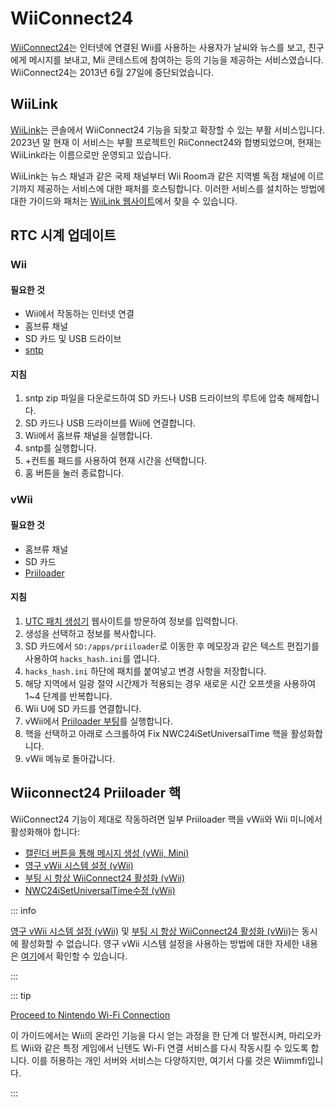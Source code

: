 # WiiConnect24

<!--
This guide provides the means of regaining WiiConnect24 functionality on your console via RiiConnect24.
Although not at all necessary, it is a "nice to have" feature that was originally used for online connectivity in certain applications on the console.
These apps include the Forecast/News Channel, Nintendo Channel, Check Mii Out Channel, some Japan-exclusive channels, and more.
-->

[WiiConnect24](https://wikipedia.org/wiki/WiiConnect24)는 인터넷에 연결된 Wii를 사용하는 사용자가 날씨와 뉴스를 보고, 친구에게 메시지를 보내고, Mii 콘테스트에 참여하는 등의 기능을 제공하는 서비스였습니다. WiiConnect24는 2013년 6월 27일에 중단되었습니다.

## WiiLink

[WiiLink](https://www.wiilink24.com/)는 콘솔에서 WiiConnect24 기능을 되찾고 확장할 수 있는 부활 서비스입니다.
2023년 말 현재 이 서비스는 부활 프로젝트인 RiiConnect24와 합병되었으며, 현재는 WiiLink라는 이름으로만 운영되고 있습니다.

WiiLink는 뉴스 채널과 같은 국제 채널부터 Wii Room과 같은 지역별 독점 채널에 이르기까지 제공하는 서비스에 대한 패처를 호스팅합니다.
이러한 서비스를 설치하는 방법에 대한 가이드와 패처는 [WiiLink 웹사이트](https://www.wiilink24.com/guide/)에서 찾을 수 있습니다.

<!-- move this back to another page? or no -->

## RTC 시계 업데이트

### Wii

#### 필요한 것

- Wii에서 작동하는 인터넷 연결
- 홈브류 채널
- SD 카드 및 USB 드라이브
- [sntp](https://oscwii.org/library/app/sntp)

#### 지침

1. sntp zip 파일을 다운로드하여 SD 카드나 USB 드라이브의 루트에 압축 해제합니다.
2. SD 카드나 USB 드라이브를 Wii에 연결합니다.
3. Wii에서 홈브류 채널을 실행합니다.
4. sntp를 실행합니다.
5. +컨트롤 패드를 사용하여 현재 시간을 선택합니다.
6. 홈 버튼을 눌러 종료합니다.

### vWii

#### 필요한 것

- 홈브류 채널
- SD 카드
- [Priiloader](priiloader)

#### 지침

1. [UTC 패치 생성기](https://garyodernichts.github.io/priiloader-patch-gen/) 웹사이트를 방문하여 정보를 입력합니다.
2. 생성을 선택하고 정보를 복사합니다.
3. SD 카드에서 `SD:/apps/priiloader`로 이동한 후 메모장과 같은 텍스트 편집기를 사용하여 `hacks_hash.ini`를 엽니다.
4. `hacks_hash.ini` 하단에 패치를 붙여넣고 변경 사항을 저장합니다.
5. 해당 지역에서 일광 절약 시간제가 적용되는 경우 새로운 시간 오프셋을 사용하여 1~4 단계를 반복합니다.
6. Wii U에 SD 카드를 연결합니다.
7. vWii에서 [Priiloader 부팅](priiloader#section-iii---entering-priiloader)를 실행합니다.
8. 핵을 선택하고 아래로 스크롤하여 Fix NWC24iSetUniversalTime 핵을 활성화합니다.
9. vWii 메뉴로 돌아갑니다.

## Wiiconnect24 Priiloader 핵

WiiConnect24 기능이 제대로 작동하려면 일부 Priiloader 핵을 vWii와 Wii 미니에서 활성화해야 합니다:

- [캘린더 버튼을 통해 메시지 생성 (vWii, Mini)](https://dacotaco.github.io/priiloader/docs/HACKSLIST.html#create-message-via-calendar-button-vwii-mini)
- [영구 vWii 시스템 설정 (vWii)](https://dacotaco.github.io/priiloader/docs/HACKSLIST.html#permanent-vwii-system-settings-vwii)
- [부팅 시 항상 WiiConnect24 활성화 (vWii)](https://dacotaco.github.io/priiloader/docs/HACKSLIST.html#always-enable-wiiconnect24-on-boot-vwii)
- [NWC24iSetUniversalTime수정 (vWii)](https://dacotaco.github.io/priiloader/docs/HACKSLIST.html#fix-nwc24isetuniversaltime-vwii)

::: info

[영구 vWii 시스템 설정 (vWii)](https://dacotaco.github.io/priiloader/docs/HACKSLIST.html#permanent-vwii-system-settings-vwii) 및 [부팅 시 항상 WiiConnect24 활성화 (vWii)](https://dacotaco.github.io/priiloader/docs/HACKSLIST.html#always-enable-wiiconnect24-on-boot-vwii)는 동시에 활성화할 수 없습니다. 영구 vWii 시스템 설정을 사용하는 방법에 대한 자세한 내용은 [여기](https://dacotaco.github.io/priiloader/docs/FAQ.html#how-to-use-permanent-wii-system-settings-on-vwii)에서 확인할 수 있습니다.

:::

::: tip

[Proceed to Nintendo Wi-Fi Connection](nintendowfc)

이 가이드에서는 Wii의 온라인 기능을 다시 얻는 과정을 한 단계 더 발전시켜, 마리오카트 Wii와 같은 특정 게임에서 닌텐도 Wi-Fi 연결 서비스를 다시 작동시킬 수 있도록 합니다. 이를 허용하는 개인 서버와 서비스는 다양하지만, 여기서 다룰 것은 Wiimmfi입니다.

:::
